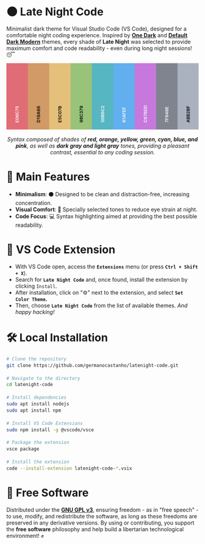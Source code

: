 # 🌑 Late Night Code

Minimalist dark theme for Visual Studio Code (VS Code), designed for a comfortable night coding experience. Inspired by [**One Dark**](https://github.com/atom/one-dark-syntax) and [**Default Dark Modern**](https://github.com/microsoft/vscode/blob/main/extensions/theme-defaults/themes/dark_modern.json) themes, every shade of **Late Night** was selected to provide maximum comfort and code readability - even during long night sessions! 😴

<div align="center">
  <img style="max-width: 100%; height: auto;" src="assets/colors.png" alt="Color Palette" />
  <p>
    <i>Syntax composed of shades of <b>red, orange, yellow, green, cyan, blue, and pink</b>, as well as <b>dark gray and light gray</b> tones, providing a pleasant contrast, essential to any coding session.</i>
  </p>
</div>

# 🚀 Main Features

- **Minimalism**: ⚫️ Designed to be clean and distraction-free, increasing concentration.
- **Visual Comfort**: 🎨 Specially selected tones to reduce eye strain at night.
- **Code Focus**: 💻 Syntax highlighting aimed at providing the best possible readability.

# 🧩 VS Code Extension

- With VS Code open, access the **`Extensions`** menu (or press **`Ctrl + Shift + X`**).
- Search for **`Late Night Code`** and, once found, install the extension by clicking `Install`.
- After installation, click on "⚙️" next to the extension, and select **`Set Color Theme`.**
- Then, choose **`Late Night Code`** from the list of available themes. _And happy hacking!_

# 🛠️ Local Installation

```bash
# Clone the repository
git clone https://github.com/germanocastanho/latenight-code.git

# Navigate to the directory
cd latenight-code

# Install dependencies
sudo apt install nodejs
sudo apt install npm

# Install VS Code Extensions
sudo npm install -g @vscode/vsce

# Package the extension
vsce package

# Install the extension
code --install-extension latenight-code-*.vsix
```

# 📜 Free Software

Distributed under the [**GNU GPL v3**](LICENSE), ensuring freedom - as in "free speech" - to use, modify, and redistribute the software, as long as these freedoms are preserved in any derivative versions. By using or contributing, you support the **free software** philosophy and help build a libertarian technological environment! ✊
